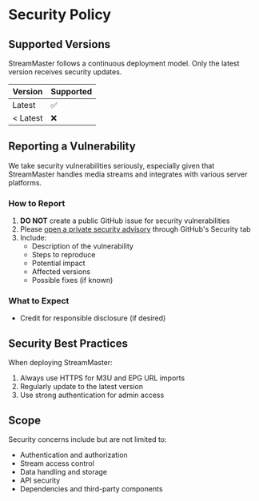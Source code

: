 # Security Policy

## Supported Versions

StreamMaster follows a continuous deployment model. Only the latest version receives security updates.

| Version | Supported          |
| ------- | ------------------ |
| Latest  | :white_check_mark: |
| < Latest| :x:                |

## Reporting a Vulnerability

We take security vulnerabilities seriously, especially given that StreamMaster handles media streams and integrates with various server platforms.

### How to Report

1. **DO NOT** create a public GitHub issue for security vulnerabilities
2. Please [open a private security advisory](https://github.com/carlreid/StreamMaster/security/advisories/new) through GitHub's Security tab
3. Include:
   - Description of the vulnerability
   - Steps to reproduce
   - Potential impact
   - Affected versions
   - Possible fixes (if known)

### What to Expect

- Credit for responsible disclosure (if desired)

## Security Best Practices

When deploying StreamMaster:

1. Always use HTTPS for M3U and EPG URL imports
2. Regularly update to the latest version
3. Use strong authentication for admin access

## Scope

Security concerns include but are not limited to:
- Authentication and authorization
- Stream access control
- Data handling and storage
- API security
- Dependencies and third-party components
